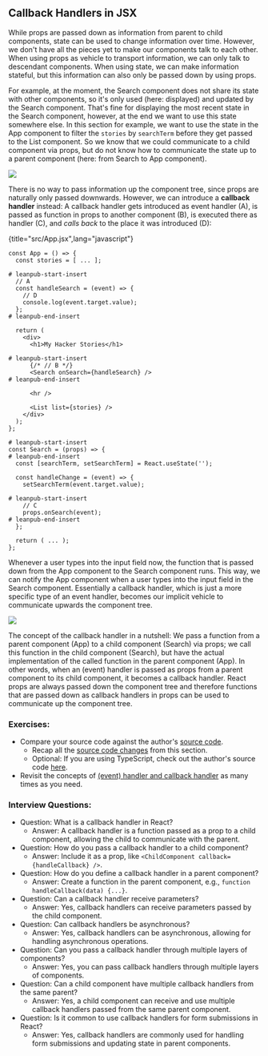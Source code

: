 ## Callback Handlers in JSX

While props are passed down as information from parent to child components, state can be used to change information over time. However, we don't have all the pieces yet to make our components talk to each other. When using props as vehicle to transport information, we can only talk to descendant components. When using state, we can make information stateful, but this information can also only be passed down by using props.

For example, at the moment, the Search component does not share its state with other components, so it's only used (here: displayed) and updated by the Search component. That's fine for displaying the most recent state in the Search component, however, at the end we want to use this state somewhere else. In this section for example, we want to use the state in the App component to filter the `stories` by `searchTerm` before they get passed to the List component. So we know that we could communicate to a child component via props, but do not know how to communicate the state up to a parent component (here: from Search to App component).

![](images/callback-handler-1.png)

There is no way to pass information up the component tree, since props are naturally only passed downwards. However, we can introduce a **callback handler** instead: A callback handler gets introduced as event handler (A), is passed as function in props to another component (B), is executed there as handler (C), and *calls back* to the place it was introduced (D):

{title="src/App.jsx",lang="javascript"}
~~~~~~~
const App = () => {
  const stories = [ ... ];

# leanpub-start-insert
  // A
  const handleSearch = (event) => {
    // D
    console.log(event.target.value);
  };
# leanpub-end-insert

  return (
    <div>
      <h1>My Hacker Stories</h1>

# leanpub-start-insert
      {/* // B */}
      <Search onSearch={handleSearch} />
# leanpub-end-insert

      <hr />

      <List list={stories} />
    </div>
  );
};

# leanpub-start-insert
const Search = (props) => {
# leanpub-end-insert
  const [searchTerm, setSearchTerm] = React.useState('');

  const handleChange = (event) => {
    setSearchTerm(event.target.value);

# leanpub-start-insert
    // C
    props.onSearch(event);
# leanpub-end-insert
  };

  return ( ... );
};
~~~~~~~

Whenever a user types into the input field now, the function that is passed down from the App component to the Search component runs. This way, we can notify the App component when a user types into the input field in the Search component. Essentially a callback handler, which is just a more specific type of an event handler, becomes our implicit vehicle to communicate upwards the component tree.

![](images/callback-handler-2.png)

The concept of the callback handler in a nutshell: We pass a function from a parent component (App) to a child component (Search) via props; we call this function in the child component (Search), but have the actual implementation of the called function in the parent component (App). In other words, when an (event) handler is passed as props from a parent component to its child component, it becomes a callback handler. React props are always passed down the component tree and therefore functions that are passed down as callback handlers in props can be used to communicate up the component tree.

### Exercises:

* Compare your source code against the author's [source code](https://tinyurl.com/bdat6vsa).
  * Recap all the [source code changes](https://tinyurl.com/4uchxre7) from this section.
  * Optional: If you are using TypeScript, check out the author's source code [here](https://bit.ly/3UnOJMQ).
* Revisit the concepts of [(event) handler and callback handler](https://www.robinwieruch.de/react-event-handler/) as many times as you need.

### Interview Questions:

* Question: What is a callback handler in React?
  * Answer: A callback handler is a function passed as a prop to a child component, allowing the child to communicate with the parent.
* Question: How do you pass a callback handler to a child component?
  * Answer: Include it as a prop, like `<ChildComponent callback={handleCallback} />`.
* Question: How do you define a callback handler in a parent component?
  * Answer: Create a function in the parent component, e.g., `function handleCallback(data) {...}`.
* Question: Can a callback handler receive parameters?
  * Answer: Yes, callback handlers can receive parameters passed by the child component.
* Question: Can callback handlers be asynchronous?
  * Answer: Yes, callback handlers can be asynchronous, allowing for handling asynchronous operations.
* Question: Can you pass a callback handler through multiple layers of components?
  * Answer: Yes, you can pass callback handlers through multiple layers of components.
* Question: Can a child component have multiple callback handlers from the same parent?
  * Answer: Yes, a child component can receive and use multiple callback handlers passed from the same parent component.
* Question: Is it common to use callback handlers for form submissions in React?
  * Answer: Yes, callback handlers are commonly used for handling form submissions and updating state in parent components.